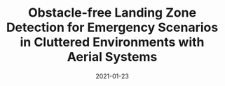 ---
title: "Obstacle-free Landing Zone Detection for Emergency Scenarios in Cluttered Environments with Aerial Systems"
collection: publications
permalink: /publication/auto_vtol_2021
excerpt:
date: 2021-01-23
venue:  '2021 Autonomous VTOL Aircraft Technical Meeting'
paperurl: 'https://vtol.org/events/2021-autonomous-vtol-technical-meeting-and-electric-vtol-symposium'
citation: 'TBA'
---